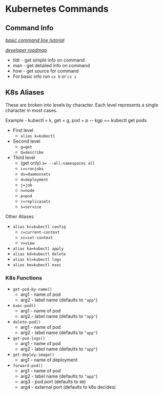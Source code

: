 # Kubernetes Commands

## Command Info

*[basic command line tutorial](https://ubuntu.com/tutorials/command-line-for-beginners#1-overview)*

*[developer roadmap](https://github.com/kamranahmedse/developer-roadmap)*

* tldr - get simple info on command
* man - get detailed info on command
* how - get source for command
* For basic info run `cs b` or `cs i`

## K8s Aliases

These are broken into levels by character. Each level represents a single character in most cases.

Example - kubectl = k, get = g, pod = p -- kgp == kubectl get pods

* First level
  * `alias k=kubectl`
* Second level
  * `g=get`
  * `d=describe`
* Third level
  * (get only) `a= --all-namespaces all`
  * `c=cronjobs`
  * `ds=daemonsets`
  * `d=deployment`
  * `j=job`
  * `n=node`
  * `p=pod`
  * `r=replicasets`
  * `s=service`

Other Aliases

  * `alias kc=kubectl config`
    * `c=current-context`
    * `sc=set-context`
    * `v=view`
  * `alias ka=kubectl apply`
  * `alias kd=kubectl delete`
  * `alias kl=kubectl logs`
  * `alias ke=kubectl exec`

### K8s Functions

  * `get-pod-by-name()`
    * arg1 - name of pod
    * arg2 - label name (defaults to `"app"`)
  * `exec-pod()`
    * arg1 - name of pod
    * arg2 - label name (defaults to `"app"`)
  * `delete-pod()`
    * arg1 - name of pod
    * arg2 - label name (defaults to `"app"`)
  * `get-pod-logs()`
    * arg1 - name of pod
    * arg2 - label name (defaults to `"app"`)
  * `get-deploy-image()`
    * arg1 - name of deployment
  * `forward-pod()`
    * arg1 - name of pod
    * arg2 - label name (defaults to `"app"`)
    * arg3 - pod port (defaults to `80`)
    * arg4 - external port (defaults to k8s decides)
